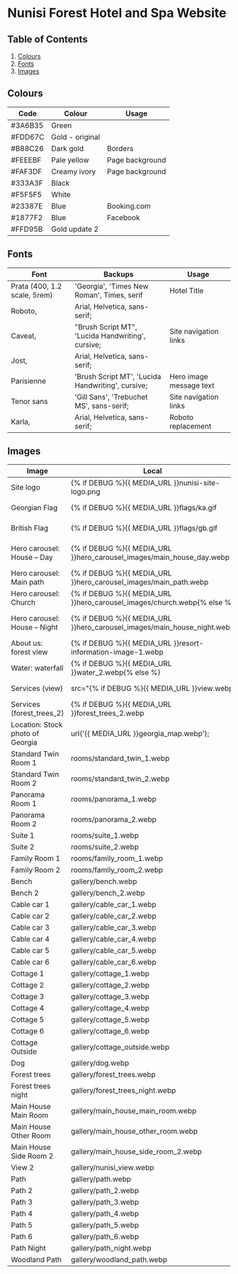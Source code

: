 # Nunisi Forest Hotel and Spa Website

## Table of Contents
1. [Colours](#colours)
2. [Fonts](#fonts)
3. [Images](#images)

## Colours
| Code | Colour | Usage |
| --- | --- | --- |
| #3A6B35 | Green | |
| #FDD67C | Gold - original | |
| #B88C26 | Dark gold | Borders |
| #FEEEBF | Pale yellow | Page background |
| #FAF3DF | Creamy ivory | Page background |
| #333A3F | Black | |
| #F5F5F5 | White | |
| #23387E | Blue |	Booking.com |
| #1877F2 | Blue |	Facebook |
| #FFD95B | Gold update 2 |	

## Fonts
| Font | Backups | Usage |
| --- | --- | --- |
| Prata (400, 1.2 scale, 5rem) | 'Georgia', 'Times New Roman', Times, serif |	Hotel Title |
| Roboto, | Arial, Helvetica, sans-serif; |	 |
| Caveat, | "Brush Script MT", 'Lucida Handwriting', cursive; |	Site navigation links |
| Jost, | Arial, Helvetica, sans-serif;	 | |
| Parisienne |	'Brush Script MT', 'Lucida Handwriting', cursive; |	Hero image message text |
| Tenor sans |	'Gill Sans', 'Trebuchet MS', sans-serif; |	Site navigation links |
| Karla, | Arial, Helvetica, sans-serif; |	Roboto replacement |

## Images

| Image | Local | Cloud storage | Imgur |
| --- | --- | --- | --- |
| Site logo | {% if DEBUG %}{{ MEDIA_URL }}nunisi-site-logo.png | {% else %}{{ MEDIA_URL }}v1742992503/nunisi-site-logo_y0xeta.png{% endif %} | https://i.imgur.com/xGLu4VF.png |
| Georgian Flag | {% if DEBUG %}{{ MEDIA_URL }}flags/ka.gif | {% else %}{{ MEDIA_URL }}v1743355877/ka_rcciif.gif{% endif %} | https://i.imgur.com/Ob2rdzL.gif |
| British Flag | {% if DEBUG %}{{ MEDIA_URL }}flags/gb.gif | {% else %}{{ MEDIA_URL }}v1743355877/gb_cakgee.gif{% endif %} | https://i.imgur.com/ZImM11i.gif |
| Hero carousel: House – Day | {% if DEBUG %}{{ MEDIA_URL }}hero_carousel_images/main_house_day.webp | {% else %}{{ MEDIA_URL }}v1747244369/main_house_day_ui6vtj.webp{% endif %} | https://i.imgur.com/gT0Dl6N.jpeg |
| Hero carousel: Main path | {% if DEBUG %}{{ MEDIA_URL }}hero_carousel_images/main_path.webp | {% else %}{{ MEDIA_URL }}v1747244366/main_path_coisvd.webp{% endif %} | https://i.imgur.com/UiQ2apI.png |
| Hero carousel: Church | {% if DEBUG %}{{ MEDIA_URL }}hero_carousel_images/church.webp{% else %} | {{ MEDIA_URL }}v1747244367/church_ey2gr7.webp{% endif %} | https://i.imgur.com/467rBh7.jpeg |
| Hero carousel: House – Night | {% if DEBUG %}{{ MEDIA_URL }}hero_carousel_images/main_house_night.webp | {% else %}{{ MEDIA_URL }}v1747244369/main_house_night_fcsmin.webp{% endif %} | https://i.imgur.com/2tksMlM.jpeg |
| About us: forest view | {% if DEBUG %}{{ MEDIA_URL }}resort-information-image-1.webp | {% else %}{{ MEDIA_URL }}v1742992504/resort-information-image-1_usa9x2.webp{% endif %} | https://i.imgur.com/Whvu0GU.png |
| Water: waterfall | {% if DEBUG %}{{ MEDIA_URL }}water_2.webp{% else %} | {{ MEDIA_URL }}v1748524815/water_2_csbrun.webp{% endif %} | https://i.imgur.com/q0caXCj.png |
| Services (view) | src="{% if DEBUG %}{{ MEDIA_URL }}view.webp | {% else %}{{ MEDIA_URL }}v1748525445/view_eavxrt.webp {% endif %}" | https://i.imgur.com/uSkWeem.png |
| Services (forest_trees_2) | {% if DEBUG %}{{ MEDIA_URL }}forest_trees_2.webp | {{ MEDIA_URL }}v1748526899/forest_trees_2_qjrxnj.webp | https://i.imgur.com/4ATPvUj.png |
| Location: Stock photo of Georgia | url('{{ MEDIA_URL }}georgia_map.webp'); | url('{{ MEDIA_URL }}v1743431422/georgia-map_hm6ezv.webp'), | https://i.imgur.com/MaahJ5f.png |
| Standard Twin Room 1 | rooms/standard_twin_1.webp | v1749716975/standard_twin_1_l4omdb.webp | --- |
| Standard Twin Room 2 | rooms/standard_twin_2.webp | v1749716975/standard_twin_2_ijnahj.webp | --- |
| Panorama Room 1 | rooms/panorama_1.webp | v1749716975/panorama_1_syof2m.webp | --- |
| Panorama Room 2 | rooms/panorama_2.webp | v1749716975/panorama_2_aixq7s.webp | --- |
| Suite 1 | rooms/suite_1.webp | v1749716976/suite_1_ckyv5s.webp | --- |
| Suite 2 | rooms/suite_2.webp | v1749716976/suite_2_voka4c.webp | --- |
| Family Room 1 | rooms/family_room_1.webp | v1749716975/family_room_1_lksgpo.webp | --- |
| Family Room 2 | rooms/family_room_2.webp | v1749716975/family_room_2_yiir0p.webp | --- |
| Bench | gallery/bench.webp | v1749619991/bench_dv6t39.webp | --- |
| Bench 2 | gallery/bench_2.webp | v1749619964/bench_2_acs7fv.webp | --- |
| Cable car 1 | gallery/cable_car_1.webp | v1749620062/cable_car_1_akgzxh.webp | --- |
| Cable car 2 | gallery/cable_car_2.webp | v1749620861/cable_car_2_uiz46o.webp | --- |
| Cable car 3 | gallery/cable_car_3.webp | v1749620933/cable_car_3_nwha3g.webp | --- |
| Cable car 4 | gallery/cable_car_4.webp | v1749620924/cable_car_4_malpaj.webp | --- |
| Cable car 5 | gallery/cable_car_5.webp | v1749620926/cable_car_5_suvfyx.webp | --- |
| Cable car 6 | gallery/cable_car_6.webp | v1749620928/cable_car_6_soyjse.webp | --- |
| Cottage 1 | gallery/cottage_1.webp | v1749563409/cottage_1_jyf14u.webp | --- |
| Cottage 2 | gallery/cottage_2.webp | v1749563409/cottage_2_xwnjzo.webp | --- |
| Cottage 3 | gallery/cottage_3.webp | v1749563409/cottage_3_sm6l4c.webp | --- |
| Cottage 4 | gallery/cottage_4.webp | v1749563409/cottage_4_mmwnxv.webp | --- |
| Cottage 5 | gallery/cottage_5.webp | v1749563409/cottage_5_hpfm4y.webp | --- |
| Cottage 6 | gallery/cottage_6.webp | v1749563409/cottage_6_x4masn.webp | --- |
| Cottage Outside| gallery/cottage_outside.webp | v1749563409/cottage_outside_bdlfbi.webp | --- |
| Dog | gallery/dog.webp | v1749620247/dog_wfemjh.webp | --- |
| Forest trees | gallery/forest_trees.webp | v1749620351/forest_trees_csr4lu.webp | --- |
| Forest trees night | gallery/forest_trees_night.webp | v1749620322/forest_trees_night_nhc2af.webp | --- |
| Main House Main Room | gallery/main_house_main_room.webp | v1749620403/main_house_main_room_k7hw57.webp | --- |
| Main House Other Room | gallery/main_house_other_room.webp | v1749620440/main_house_other_room_aembqv.webp | --- |
| Main House Side Room 2 | gallery/main_house_side_room_2.webp | v1749620467/main_house_side_room_2_i1p7ho.webp | --- |
| View 2 | gallery/nunisi_view.webp | v1749620513/nunisi_view_xkjz2f.webp | --- |
| Path | gallery/path.webp | v1749620574/path_a390ub.webp | --- |
| Path 2 | gallery/path_2.webp | v1749620579/path_2_r3cfnr.webp | --- |
| Path 3 | gallery/path_3.webp | v1749620571/path_3_xmswas.webp | --- |
| Path 4 | gallery/path_4.webp | v1749620577/path_4_fw8o4v.webp | --- |
| Path 5 | gallery/path_5.webp | v1749620572/path_5_sur0kx.webp | --- |
| Path 6 | gallery/path_6.webp | v1749620576/path_6_gqwvge.webp | --- |
| Path Night | gallery/path_night.webp | v1749620930/path_night_im3njp.webp | --- |
| Woodland Path | gallery/woodland_path.webp | v1747244367/woodland_path_myzxuz.webp | --- |

